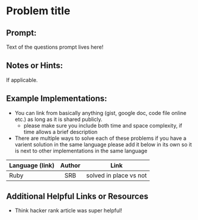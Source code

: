 # Problem title

## Prompt:

Text of the questions prompt lives here!

## Notes or Hints:
If applicable.

## Example Implementations:
- You can link from basically anything (gist, google doc, code file online etc.) as long as it is shared publicly.
  - please make sure you include both time and space complexity, if time allows a brief description
- There are multiple ways to solve each of these problems if you have a varient solution in the same language please add it below in its own so it is next to other implementations in the same language

| Language (link)| Author| Link |
| ---|:---:|---|
| Ruby | SRB | solved in place vs not |

## Additional Helpful Links or Resources
- Think hacker rank article was super helpful!
